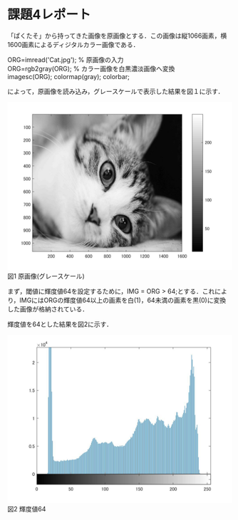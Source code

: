 
# 課題4レポート

「ぱくたそ」から持ってきた画像を原画像とする．この画像は縦1066画素，横1600画素によるディジタルカラー画像である．

ORG=imread('Cat.jpg'); % 原画像の入力  
ORG=rgb2gray(ORG); % カラー画像を白黒濃淡画像へ変換  
imagesc(ORG); colormap(gray); colorbar;  

によって，原画像を読み込み，グレースケールで表示した結果を図１に示す．

![原画像](https://github.com/Tomoya-A/MyFolder/blob/master/kadai4/kadai4_1.jpg)  
図1 原画像(グレースケール)

まず，閾値に輝度値64を設定するために，IMG = ORG > 64;とする．これにより，IMGにはORGの輝度値64以上の画素を白(1)，64未満の画素を黒(0)に変換した画像が格納されている．

輝度値を64とした結果を図2に示す．

![原画像](https://github.com/Tomoya-A/MyFolder/blob/master/kadai4/kadai4_2.jpg)  
図2 輝度値64

